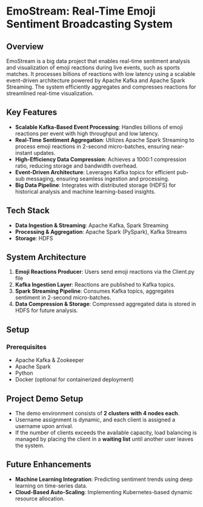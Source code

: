 # EmoStream: Real-Time Emoji Sentiment Broadcasting System

## Overview

EmoStream is a big data project that enables real-time sentiment analysis and visualization of emoji reactions during live events, such as sports matches. It processes billions of reactions with low latency using a scalable event-driven architecture powered by Apache Kafka and Apache Spark Streaming. The system efficiently aggregates and compresses reactions for streamlined real-time visualization.

## Key Features

- **Scalable Kafka-Based Event Processing**: Handles billions of emoji reactions per event with high throughput and low latency.
- **Real-Time Sentiment Aggregation**: Utilizes Apache Spark Streaming to process emoji reactions in 2-second micro-batches, ensuring near-instant updates.
- **High-Efficiency Data Compression**: Achieves a 1000:1 compression ratio, reducing storage and bandwidth overhead.
- **Event-Driven Architecture**: Leverages Kafka topics for efficient pub-sub messaging, ensuring seamless ingestion and processing.
- **Big Data Pipeline**: Integrates with distributed storage (HDFS) for historical analysis and machine learning-based insights.

## Tech Stack

- **Data Ingestion & Streaming**: Apache Kafka, Spark Streaming
- **Processing & Aggregation**: Apache Spark (PySpark), Kafka Streams
- **Storage**: HDFS

## System Architecture

1. **Emoji Reactions Producer**: Users send emoji reactions via the Client.py file
2. **Kafka Ingestion Layer**: Reactions are published to Kafka topics.
3. **Spark Streaming Pipeline**: Consumes Kafka topics, aggregates sentiment in 2-second micro-batches.
4. **Data Compression & Storage**: Compressed aggregated data is stored in HDFS for future analysis.

## Setup

### Prerequisites

- Apache Kafka & Zookeeper
- Apache Spark
- Python
- Docker (optional for containerized deployment)

## Project Demo Setup

- The demo environment consists of **2 clusters with 4 nodes each**.
- Username assignment is dynamic, and each client is assigned a username upon arrival.
- If the number of clients exceeds the available capacity, load balancing is managed by placing the client in a **waiting list** until another user leaves the system.

## Future Enhancements

- **Machine Learning Integration**: Predicting sentiment trends using deep learning on time-series data.
- **Cloud-Based Auto-Scaling**: Implementing Kubernetes-based dynamic resource allocation.

